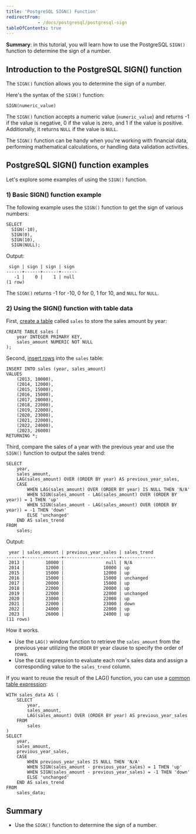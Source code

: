 ```yaml
---
title: 'PostgreSQL SIGN() Function'
redirectFrom: 
            - /docs/postgresql/postgresql-sign
tableOfContents: true
---
```


**Summary**: in this tutorial, you will learn how to use the PostgreSQL `SIGN()` function to determine the sign of a number.



## Introduction to the PostgreSQL SIGN() function



The `SIGN()` function allows you to determine the sign of a number.



Here's the syntax of the `SIGN()` function:



```
SIGN(numeric_value)
```



The `SIGN()` function accepts a numeric value (`numeric_value`) and returns -1 if the value is negative, 0 if the value is zero, and 1 if the value is positive. Additionally, it returns `NULL` if the value is `NULL`.



The `SIGN()` function can be handy when you're working with financial data, performing mathematical calculations, or handling data validation activities.



## PostgreSQL SIGN() function examples



Let's explore some examples of using the `SIGN()` function.



### 1) Basic SIGN() function example



The following example uses the `SIGN()` function to get the sign of various numbers:



```
SELECT
  SIGN(-10),
  SIGN(0),
  SIGN(10),
  SIGN(NULL);
```



Output:



```
 sign | sign | sign | sign
------+------+------+------
   -1 |    0 |    1 | null
(1 row)
```



The `SIGN()` returns -1 for -10, 0 for 0, 1 for 10, and `NULL` for `NULL`.



### 2) Using the SIGN() function with table data



First, [create a table](/docs/postgresql/postgresql-create-table) called `sales` to store the sales amount by year:



```
CREATE TABLE sales (
    year INTEGER PRIMARY KEY,
    sales_amount NUMERIC NOT NULL
);
```



Second, [insert rows](/docs/postgresql/postgresql-insert-multiple-rows) into the `sales` table:



```
INSERT INTO sales (year, sales_amount)
VALUES
    (2013, 10000),
    (2014, 12000),
    (2015, 15000),
    (2016, 15000),
    (2017, 20000),
    (2018, 22000),
    (2019, 22000),
    (2020, 23000),
    (2021, 22000),
    (2022, 24000),
    (2023, 26000)
RETURNING *;
```



Third, compare the sales of a year with the previous year and use the `SIGN()` function to output the sales trend:



```
SELECT
    year,
    sales_amount,
    LAG(sales_amount) OVER (ORDER BY year) AS previous_year_sales,
    CASE
        WHEN LAG(sales_amount) OVER (ORDER BY year) IS NULL THEN 'N/A'
        WHEN SIGN(sales_amount - LAG(sales_amount) OVER (ORDER BY year)) = 1 THEN 'up'
        WHEN SIGN(sales_amount - LAG(sales_amount) OVER (ORDER BY year)) = -1 THEN 'down'
        ELSE 'unchanged'
    END AS sales_trend
FROM
    sales;
```



Output:



```
 year | sales_amount | previous_year_sales | sales_trend
------+--------------+---------------------+-------------
 2013 |        10000 |                null | N/A
 2014 |        12000 |               10000 | up
 2015 |        15000 |               12000 | up
 2016 |        15000 |               15000 | unchanged
 2017 |        20000 |               15000 | up
 2018 |        22000 |               20000 | up
 2019 |        22000 |               22000 | unchanged
 2020 |        23000 |               22000 | up
 2021 |        22000 |               23000 | down
 2022 |        24000 |               22000 | up
 2023 |        26000 |               24000 | up
(11 rows)
```



How it works.



- Use the `LAG()` window function to retrieve the `sales_amount` from the previous year utilizing the `ORDER` `BY` year clause to specify the order of rows.
- Use the `CASE` expression to evaluate each row's sales data and assign a corresponding value to the `sales_trend` column.


If you want to reuse the result of the LAG() function, you can use a [common table expression](/docs/postgresql/postgresql-cte):



```
WITH sales_data AS (
    SELECT
        year,
        sales_amount,
        LAG(sales_amount) OVER (ORDER BY year) AS previous_year_sales
    FROM
        sales
)
SELECT
    year,
    sales_amount,
    previous_year_sales,
    CASE
        WHEN previous_year_sales IS NULL THEN 'N/A'
        WHEN SIGN(sales_amount - previous_year_sales) = 1 THEN 'up'
        WHEN SIGN(sales_amount - previous_year_sales) = -1 THEN 'down'
        ELSE 'unchanged'
    END AS sales_trend
FROM
    sales_data;
```



## Summary



- Use the `SIGN()` function to determine the sign of a number.
